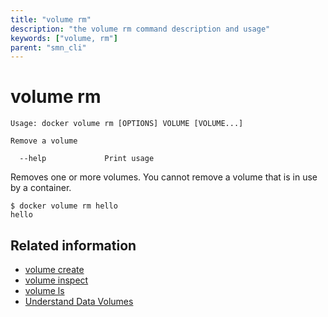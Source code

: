 ```yaml
---
title: "volume rm"
description: "the volume rm command description and usage"
keywords: ["volume, rm"]
parent: "smn_cli"
---
```


# volume rm

    Usage: docker volume rm [OPTIONS] VOLUME [VOLUME...]

    Remove a volume

      --help             Print usage

Removes one or more volumes. You cannot remove a volume that is in use by a container.

    $ docker volume rm hello
    hello

## Related information

* [volume create](volume_create.md)
* [volume inspect](volume_inspect.md)
* [volume ls](volume_ls.md)
* [Understand Data Volumes](../../userguide/containers/dockervolumes.md)